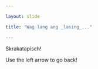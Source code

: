 ```yaml
---

layout: slide

title: "Wag lang ang _lasing_..."

---
```


Skrakatapisch!

Use the left arrow to go back!